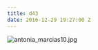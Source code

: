 ```yaml
---
title: d43
date: 2016-12-29 19:27:00 Z
---
```


![antonia_marcias10.jpg](/uploads/antonia_marcias10.jpg)